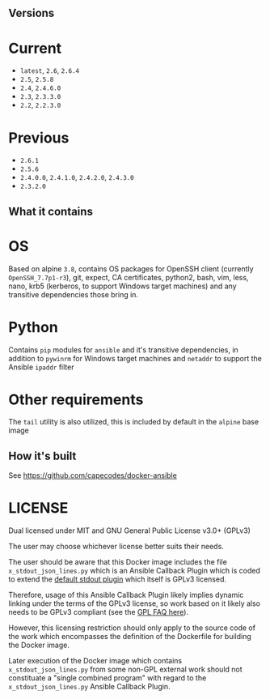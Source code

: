 ## Versions

# Current
* `latest`, `2.6`, `2.6.4`
* `2.5`, `2.5.8`
* `2.4`, `2.4.6.0`
* `2.3`, `2.3.3.0`
* `2.2`, `2.2.3.0`

# Previous
* `2.6.1`
* `2.5.6`
* `2.4.0.0`, `2.4.1.0`, `2.4.2.0`, `2.4.3.0`
* `2.3.2.0`

## What it contains

# OS
Based on alpine `3.8`, contains OS packages for OpenSSH client (currently `OpenSSH_7.7p1-r3`), git, expect, CA certificates, python2, bash, vim, less, nano, krb5 (kerberos, to support Windows target machines) and any transitive dependencies those bring in.

# Python
Contains `pip` modules for `ansible` and it's transitive dependencies, in addition to `pywinrm` for Windows target machines and `netaddr` to support the Ansible `ipaddr` filter

# Other requirements
The `tail` utility is also utilized, this is included by default in the `alpine` base image

## How it's built
See https://github.com/capecodes/docker-ansible

# LICENSE
Dual licensed under MIT and GNU General Public License v3.0+ (GPLv3)

The user may choose whichever license better suits their needs.

The user should be aware that this Docker image includes the file `x_stdout_json_lines.py` which is an Ansible Callback Plugin which is coded to extend the [default stdout plugin](https://github.com/ansible/ansible/blob/stable-2.4/lib/ansible/plugins/callback/default.py) which itself is GPLv3 licensed.

Therefore, usage of this Ansible Callback Plugin likely implies dynamic linking under the terms of the GPLv3 license, so work based on it likely also needs to be GPLv3 compliant (see the [GPL FAQ here](https://www.gnu.org/licenses/gpl-faq.en.html#GPLStaticVsDynamic)).

However, this licensing restriction should only apply to the source code of the work which encompasses the definition of the Dockerfile for building the Docker image.

Later execution of the Docker image which contains `x_stdout_json_lines.py` from some non-GPL external work should not constituate a "single combined program" with regard to the `x_stdout_json_lines.py` Ansible Callback Plugin.
